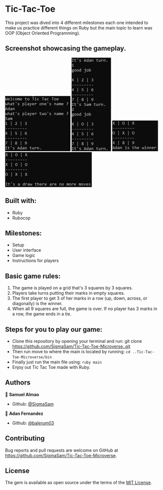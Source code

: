 # Tic-Tac-Toe


This project was dived into 4 different milestones each one intended to make us practice different things on Ruby but the main topic to learn was OOP (Object Oriented Programming).
## Screenshot showcasing the gameplay.
<img src="./media/capture1.PNG"/>
<img src="./media/capture2.PNG"/>
<img src="./media/capture3.PNG"/>
<img src="./media/capture4.PNG"/>

## Built with:
- Ruby
- Rubocop

## Milestones:
- Setup
- User interface
- Game logic
- Instructions for players

## Basic game rules:
1. The game is played on a grid that's 3 squares by 3 squares.
2. Players take turns putting their marks in empty squares.
3. The first player to get 3 of her marks in a row (up, down, across, or diagonally) is the winner.
4. When all 9 squares are full, the game is over. If no player has 3 marks in a row, the game ends in a tie.

## Steps for you to play our game:
- Clone this repository by opening your terminal and run:
  git clone https://github.com/SigmaSam/Tic-Tac-Toe-Microverse..git
- Then run move to where the main is located by running:
  `cd ..Tic-Tac-Toe-Microverse/bin`
- Finally just run the main file using:
  `ruby main`
- Enjoy out Tic Tac Toe made with Ruby.

## Authors

👤 **Samuel Almao**
- Github: [@SigmaSam](https://github.com/SigmaSam)

👤 **Adan Fernandez**
- Github: [@balerum03](https://github.com/balerum03)

## Contributing
Bug reports and pull requests are welcome on GitHub at https://github.com/SigmaSam/Tic-Tac-Toe-Microverse.

## License
The gem is available as open source under the terms of the [MIT License](https://opensource.org/licenses/MIT).
